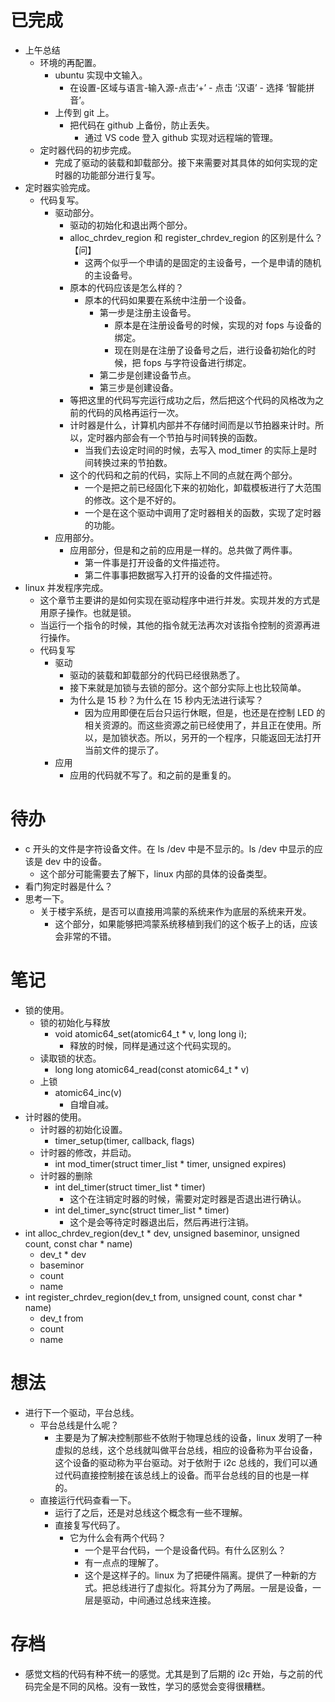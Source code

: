 # 已完成
- 上午总结
	- 环境的再配置。
		- ubuntu 实现中文输入。
			- 在设置-区域与语言-输入源-点击‘+’ - 点击 ‘汉语’ - 选择 ‘智能拼音’。
		- 上传到 git 上。
			- 把代码在 github 上备份，防止丢失。
				- 通过 VS code 登入 github 实现对远程端的管理。
	- 定时器代码的初步完成。
		- 完成了驱动的装载和卸载部分。接下来需要对其具体的如何实现的定时器的功能部分进行复写。
- 定时器实验完成。
	- 代码复写。
		- 驱动部分。
			- 驱动的初始化和退出两个部分。
			- alloc_chrdev_region 和 register_chrdev_region 的区别是什么？【问】
				- 这两个似乎一个申请的是固定的主设备号，一个是申请的随机的主设备号。
			- 原本的代码应该是怎么样的？
				- 原本的代码如果要在系统中注册一个设备。
					- 第一步是注册主设备号。
						- 原本是在注册设备号的时候，实现的对 fops 与设备的绑定。
						- 现在则是在注册了设备号之后，进行设备初始化的时候，把 fops 与字符设备进行绑定。
					- 第二步是创建设备节点。
					- 第三步是创建设备。
			- 等把这里的代码写完运行成功之后，然后把这个代码的风格改为之前的代码的风格再运行一次。
			- 计时器是什么，计算机内部并不存储时间而是以节拍器来计时。所以，定时器内部会有一个节拍与时间转换的函数。
				- 当我们去设定时间的时候，去写入 mod_timer 的实际上是时间转换过来的节拍数。
			- 这个的代码和之前的代码，实际上不同的点就在两个部分。
				- 一个是把之前已经固化下来的初始化，卸载模板进行了大范围的修改。这个是不好的。
				- 一个是在这个驱动中调用了定时器相关的函数，实现了定时器的功能。
		- 应用部分。
			- 应用部分，但是和之前的应用是一样的。总共做了两件事。
				- 第一件事是打开设备的文件描述符。
				- 第二件事事把数据写入打开的设备的文件描述符。
- linux 并发程序完成。
	- 这个章节主要讲的是如何实现在驱动程序中进行并发。实现并发的方式是用原子操作。也就是锁。
	- 当运行一个指令的时候，其他的指令就无法再次对该指令控制的资源再进行操作。
	- 代码复写
		- 驱动
			- 驱动的装载和卸载部分的代码已经很熟悉了。
			- 接下来就是加锁与去锁的部分。这个部分实际上也比较简单。
			- 为什么是 15 秒？为什么在 15 秒内无法进行读写？
				- 因为应用即便在后台只运行休眠，但是，也还是在控制 LED 的相关资源的。而这些资源之前已经使用了，并且正在使用。所以，是加锁状态。所以，另开的一个程序，只能返回无法打开当前文件的提示了。
		- 应用
			- 应用的代码就不写了。和之前的是重复的。
# 待办
- c 开头的文件是字符设备文件。在 ls /dev 中是不显示的。ls /dev 中显示的应该是 dev 中的设备。
	- 这个部分可能需要去了解下，linux 内部的具体的设备类型。
- 看门狗定时器是什么？
- 思考一下。
	- 关于楼宇系统，是否可以直接用鸿蒙的系统来作为底层的系统来开发。
		- 这个部分，如果能够把鸿蒙系统移植到我们的这个板子上的话，应该会非常的不错。
# 笔记
- 锁的使用。
	- 锁的初始化与释放
		- void atomic64_set(atomic64_t * v, long long i);
			- 释放的时候，同样是通过这个代码实现的。
	- 读取锁的状态。
		- long long atomic64_read(const atomic64_t * v)
	- 上锁
		- atomic64_inc(v)
			- 自增自减。
- 计时器的使用。
	- 计时器的初始化设置。
		- timer_setup(timer, callback, flags)
	-  计时器的修改，并启动。
		- int mod_timer(struct timer_list * timer, unsigned expires)
	- 计时器的删除
		- int del_timer(struct timer_list  * timer)
			- 这个在注销定时器的时候，需要对定时器是否退出进行确认。
		- int del_timer_sync(struct timer_list * timer)
			- 这个是会等待定时器退出后，然后再进行注销。
- int alloc_chrdev_region(dev_t * dev, unsigned baseminor, unsigned count, const char * name)
	- dev_t  * dev
	- baseminor
	- count
	- name
- int register_chrdev_region(dev_t from, unsigned count, const char * name)
	- dev_t from
	- count
	- name
# 想法
- 进行下一个驱动，平台总线。
	- 平台总线是什么呢？
		- 主要是为了解决控制那些不依附于物理总线的设备，linux 发明了一种虚拟的总线，这个总线就叫做平台总线，相应的设备称为平台设备，这个设备的驱动称为平台驱动。对于依附于 i2c 总线的，我们可以通过代码直接控制接在该总线上的设备。而平台总线的目的也是一样的。
	- 直接运行代码查看一下。
		- 运行了之后，还是对总线这个概念有一些不理解。
		- 直接复写代码了。
			- 它为什么会有两个代码？
				- 一个是平台代码，一个是设备代码。有什么区别么？
				- 有一点点的理解了。
				- 这个是这样子的。linux 为了把硬件隔离。提供了一种新的方式。把总线进行了虚拟化。将其分为了两层。一层是设备，一层是驱动，中间通过总线来连接。

# 存档
- 感觉文档的代码有种不统一的感觉。尤其是到了后期的 i2c 开始，与之前的代码完全是不同的风格。没有一致性，学习的感觉会变得很糟糕。